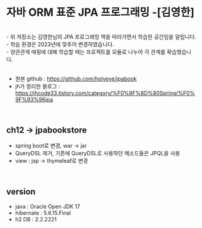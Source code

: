 자바 ORM 표준 JPA 프로그래밍 -[김영한]
==

<br>
- 위 저장소는 김영한님의 JPA 프로그래밍 책을 따라가면서 학습한 공간임을 알립니다.<br>
- 학습 환경은 2023년에 맞추어 변경하였습니다.<br>
- 양관관계 매핑에 대해 학습할 때는 프로젝트를 모듈로 나누어 각 관계를 확습했습니다.<br><br>

- 원본 github : https://github.com/holyeye/jpabook
- jh가 정리한 블로그 : https://jhcode33.tistory.com/category/%F0%9F%8D%80Spring/%F0%9F%93%96jpa
<br>

## ch12 -> jpabookstore

- spring boot로 변경, war -> jar
- QueryDSL 제거, 기존에 QueryDSL로 사용하던 메소드들은 JPQL을 사용
- view : jsp -> thymeleaf로 변경
<br>

## version
- java : Oracle Open JDK 17
- hibernate : 5.6.15.Final
- h2 DB : 2.2.2221